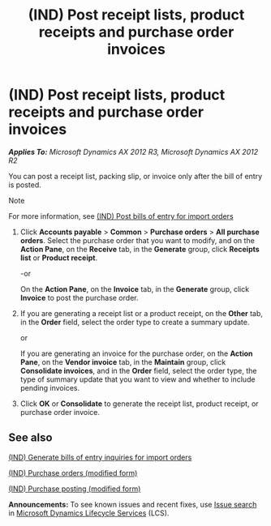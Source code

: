 ﻿---
title: (IND) Post receipt lists, product receipts and purchase order invoices
TOCTitle: (IND) Post receipt lists, product receipts and purchase order invoices
ms:assetid: 429d403c-4473-49f9-9f68-207d471f75bb
ms:mtpsurl: https://technet.microsoft.com/en-us/library/JJ664649(v=AX.60)
ms:contentKeyID: 49385726
ms.date: 04/18/2014
mtps_version: v=AX.60
---

# (IND) Post receipt lists, product receipts and purchase order invoices 


_**Applies To:** Microsoft Dynamics AX 2012 R3, Microsoft Dynamics AX 2012 R2_

You can post a receipt list, packing slip, or invoice only after the bill of entry is posted.


> [!NOTE]
> <P>For more information, see <A href="ind-post-bills-of-entry-for-import-orders.md">(IND) Post bills of entry for import orders</A></P>



1.  Click **Accounts payable** \> **Common** \> **Purchase orders** \> **All purchase orders**. Select the purchase order that you want to modify, and on the **Action Pane**, on the **Receive** tab, in the **Generate** group, click **Receipts list** or **Product receipt**.
    
    \-or
    
    On the **Action Pane**, on the **Invoice** tab, in the **Generate** group, click **Invoice** to post the purchase order.

2.  If you are generating a receipt list or a product receipt, on the **Other** tab, in the **Order** field, select the order type to create a summary update.
    
    or
    
    If you are generating an invoice for the purchase order, on the **Action Pane**, on the **Vendor invoice** tab, in the **Maintain** group, click **Consolidate invoices**, and in the **Order** field, select the order type, the type of summary update that you want to view and whether to include pending invoices.

3.  Click **OK** or **Consolidate** to generate the receipt list, product receipt, or purchase order invoice.

## See also

[(IND) Generate bills of entry inquiries for import orders](ind-generate-bills-of-entry-inquiries-for-import-orders.md)

[(IND) Purchase orders (modified form)](https://technet.microsoft.com/en-us/library/jj664798\(v=ax.60\))

[(IND) Purchase posting (modified form)](https://technet.microsoft.com/en-us/library/jj664475\(v=ax.60\))

  
**Announcements:** To see known issues and recent fixes, use [Issue search](http://go.microsoft.com/fwlink/?linkid=389258) in [Microsoft Dynamics Lifecycle Services](http://go.microsoft.com/fwlink/?linkid=306505) (LCS).

